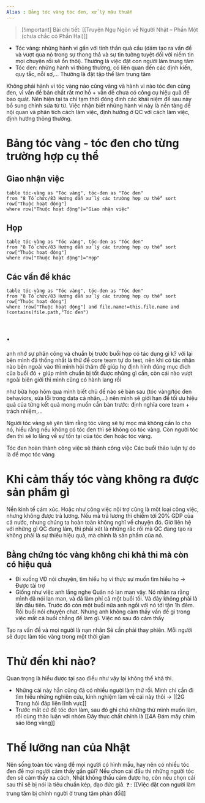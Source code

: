 ```yaml
---
Alias : Bảng tóc vàng tóc đen, xử lý mâu thuẫn
---
```


> [!important] Bài chi tiết: [[Truyện Ngụ Ngôn về Người Nhật – Phần Một (chưa chắc có Phần Hai)]]

- Tóc vàng: những hành vi gần với tinh thần quả cầu (dám tạo ra vấn đề và vượt qua nó trong sự thong thả và sự tin tưởng tuyệt đối với niềm tin mọi chuyện rồi sẽ ổn thôi). Thường là việc đặt con người làm trung tâm
- Tóc đen: những hành vi thông thường, có liên quan đến các định kiến, quy tắc, nỗi sợ,... Thường là đặt tập thể làm trung tâm

Không phải hành vi tóc vàng nào cũng vàng và hành vi nào tóc đen cũng đen, vì vấn đề bản chất rất mơ hồ + vấn đề chưa có công cụ hiệu quả để bao quát. Nên hiện tại ta chỉ tạm thời đóng đinh các khái niệm để sau này bổ sung chỉnh sửa từ từ. Việc nhận biết những hành vi này là nền tảng để nội quan và phân tích cách làm việc, định hướng ở QC với cách làm việc, định hướng thông thường.
# Bảng tóc vàng - tóc đen cho từng trường hợp cụ thể
## Giao nhận việc
```dataview
table tóc-vàng as "Tóc vàng", tóc-đen as "Tóc đen"
from "8 Tổ chức/83 Hướng dẫn xử lý các trường hợp cụ thể" sort row["Thuộc hoạt động"]
where row["Thuộc hoạt động"]="Giao nhận việc" 
```
## Họp
```dataview
table tóc-vàng as "Tóc vàng", tóc-đen as "Tóc đen"
from "8 Tổ chức/83 Hướng dẫn xử lý các trường hợp cụ thể" sort row["Thuộc hoạt động"]
where row["Thuộc hoạt động"]="Họp" 
```
## Các vấn đề khác
```dataview
table tóc-vàng as "Tóc vàng", tóc-đen as "Tóc đen"
from "8 Tổ chức/83 Hướng dẫn xử lý các trường hợp cụ thể" sort row["Thuộc hoạt động"]
where !row["Thuộc hoạt động"] and file.name!=this.file.name and !contains(file.path,"Tóc đen")
```

# .
anh nhớ sự phân công và chuẩn bị trước buổi họp có tác dụng gì k? với lại bên mình đã thống nhất là thử để core team tự do test, nên khi có tác nhân nào bên ngoài vào thì mình hỏi thăm để giúp họ định hình đúng mục đích của buổi đó + giúp mình chuẩn bị tốt được những gì cần, còn cái nào vượt ngoài biên giới thì mình cũng có hành lang rồi

như bữa họp hôm qua mình biết chủ đề nào sẽ bàn sau (tóc vàng/tóc đen behaviors, sửa lỗi trong data cá nhân,...) nên mình sẽ giới hạn để tối ưu hiệu quả của từng kết quả mong muốn cần bàn trước: định nghĩa core team + trách nhiệm,...


Người tóc vàng sẽ yên tâm rằng tóc vàng sẽ tự mọc mà không cần lo cho nó, hiểu rằng nếu không có tóc đen thì sẽ không có tóc vàng. Còn người tóc đen thì sẽ lo lắng về sự tồn tại của tóc đen hoặc tóc vàng.

Tóc đen hoàn thành công việc sẽ thành công việc
Các buổi thảo luận tự do là để mọc tóc vàng
# Khi cảm thấy tóc vàng không ra được sản phẩm gì 
Nền kinh tế cảm xúc. Hoặc như công việc nội trợ cũng là một loại công việc, nhưng không được trả lương. Nếu mà trả lương thì chiếm tới 20% GDP của cả nước, nhưng chúng ta hoàn toàn không nghĩ về chuyện đó. Giờ liên hệ với những gì QC đang làm, thì phải xét là những rắc rối mà QC đang tạo ra không phải là sự thiếu hiệu quả, mà chính là sản phẩm của nó.

## Bằng chứng tóc vàng không chỉ khả thi mà còn có hiệu quả
- Đi xuống VĐ nói chuyện, tìm hiểu họ vì thực sự muốn tìm hiểu họ → Được tài trợ
- Giống như việc anh lắng nghe Quân nó lan man vậy. Nó nhận ra rằng mình đã nói lan man, và đã làm phí cả một buổi tối. Và đây không phải là lần đầu tiên. Trước đó còn một buổi nữa anh ngồi với nó tới tận 1h đêm. Rồi buổi nói chuyện chat. Nhưng anh không cảm thấy vấn đề gì trong việc mất cả buổi chẳng để làm gì. Việc nó sau đó cảm thấy 

Tạo ra vấn đề và mọi người là nạn nhân
Sẽ cần phải thay phiên. Mỗi người sẽ được làm tóc vàng trong một thời gian

# Thử đến khi nào?
Quan trọng là hiểu được tại sao điều như vậy lại không thể khả thi. 
- Những cái này hẳn cũng đã có nhiều người làm thử rồi. Mình chỉ cần đi tìm hiểu những nghiên cứu, kinh nghiệm làm về cái này thôi → [[2G Trang hỏi đáp liên lĩnh vực]]
- Trước mắt cứ để tóc đen làm, sau đó ghi chú những thứ mình muốn làm, rồi cùng thảo luận với nhóm
Đây thực chất chính là [[4A Đám mây chim sáo lông vàng]]
# Thế lưỡng nan của Nhật
Nên sống toàn tóc vàng để mọi người có hình mẫu, hay nên có nhiều tóc đen để mọi người cảm thấy gần gũi? Nếu chọn cái đầu thì những người tóc đen sẽ cảm thấy xa cách, Nhật không thấu cảm được họ, còn nếu chọn cái sau thì sẽ bị nói là tiêu chuẩn kép, đạo đức giả.
❓:: [[Việc đặt con người làm trung tâm bị chính người ở trung tâm phản đối]]